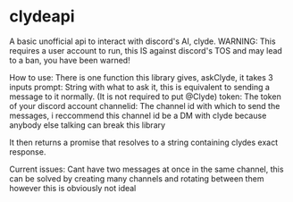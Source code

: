 # clydeapi
A basic unofficial api to interact with discord's AI, clyde.
WARNING: This requires a user account to run, this IS against discord's TOS and may lead to a ban, you have been warned!

How to use:
There is one function this library gives, askClyde, it takes 3 inputs
prompt: String with what to ask it, this is equivalent to sending a message to it normally. (It is not required to put @Clyde)
token: The token of your discord account
channelid: The channel id with which to send the messages, i reccommend this channel id be a DM with clyde because anybody else talking can break this library

It then returns a promise that resolves to a string containing clydes exact response.

Current issues:
Cant have two messages at once in the same channel, this can be solved by creating many channels and rotating between them however this is obviously not ideal
